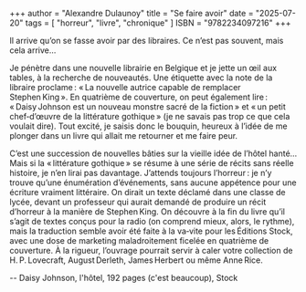 +++
author = "Alexandre Dulaunoy"
title = "Se faire avoir" 
date = "2025-07-20"
tags = [
    "horreur", "livre", "chronique"
]
ISBN = "9782234097216"
+++

Il arrive qu’on se fasse avoir par des libraires. Ce n’est pas souvent, mais cela arrive…

Je pénètre dans une nouvelle librairie en Belgique et je jette un œil aux tables, à la recherche de nouveautés. Une étiquette avec la note de la libraire proclame : « La nouvelle autrice capable de remplacer Stephen King ». En quatrième de couverture, on peut également lire : « Daisy Johnson est un nouveau monstre sacré de la fiction » et « un petit chef‑d’œuvre de la littérature gothique » (je ne savais pas trop ce que cela voulait dire). Tout excité, je saisis donc le bouquin, heureux à l’idée de me plonger dans un livre qui allait me retourner et me faire peur.

C’est une succession de nouvelles bâties sur la vieille idée de l’hôtel hanté… Mais si la « littérature gothique » se résume à une série de récits sans réelle histoire, je n’en lirai pas davantage. J’attends toujours l’horreur : je n’y trouve qu’une énumération d’événements, sans aucune appétence pour une écriture vraiment littéraire. On dirait un texte déclamé dans une classe de lycée, devant un professeur qui aurait demandé de produire un récit d’horreur à la manière de Stephen King. On découvre à la fin du livre qu’il s’agit de textes conçus pour la radio (on comprend mieux, alors, le rythme), mais la traduction semble avoir été faite à la va‑vite pour les Éditions Stock, avec une dose de marketing maladroitement ficelée en quatrième de couverture. À la rigueur, l’ouvrage pourrait servir à caler votre collection de H. P. Lovecraft, August Derleth, James Herbert ou même Anne Rice.

--
Daisy Johnson, l'hôtel, 192 pages (c'est beaucoup), Stock
